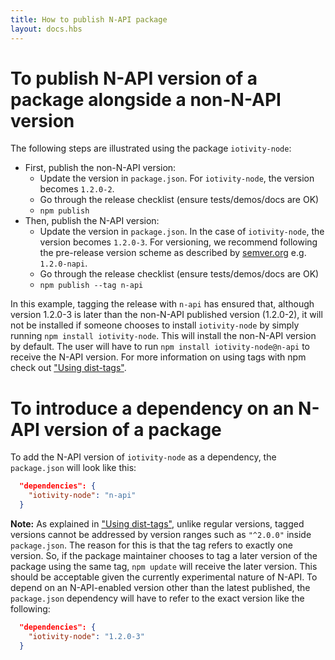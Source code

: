 ```yaml
---
title: How to publish N-API package
layout: docs.hbs
---
```


# To publish N-API version of a package alongside a non-N-API version

The following steps are illustrated using the package `iotivity-node`:
  - First, publish the non-N-API version:
    - Update the version in `package.json`. For `iotivity-node`, the version
    becomes `1.2.0-2`.
    - Go through the release checklist (ensure tests/demos/docs are OK)
    - `npm publish`
  - Then, publish the N-API version:
    - Update the version in `package.json`. In the case of `iotivity-node`,
    the version becomes `1.2.0-3`. For versioning, we recommend following
    the pre-release version scheme as described by
    [semver.org](http://semver.org/#spec-item-9) e.g. `1.2.0-napi`.
    - Go through the release checklist (ensure tests/demos/docs are OK)
    - `npm publish --tag n-api`

In this example, tagging the release with `n-api` has ensured that, although
version 1.2.0-3 is later than the non-N-API published version (1.2.0-2), it
will not be installed if someone chooses to install `iotivity-node` by simply
running `npm install iotivity-node`. This will install the non-N-API version
by default. The user will have to run `npm install iotivity-node@n-api` to
receive the N-API version. For more information on using tags with npm check
out ["Using dist-tags"][].

# To introduce a dependency on an N-API version of a package

To add the N-API version of `iotivity-node` as a dependency, the `package.json`
will look like this:

```json
  "dependencies": {
    "iotivity-node": "n-api"
  }
```

**Note:** As explained in
["Using dist-tags"][], unlike regular versions, tagged versions cannot be
addressed by version ranges such as `"^2.0.0"` inside `package.json`. The
reason for this is that the tag refers to exactly one version. So, if the
package maintainer chooses to tag a later version of the package using the
same tag, `npm update` will receive the later version. This should be acceptable
given the currently experimental nature of N-API. To depend on an N-API-enabled
version other than the latest published, the `package.json` dependency will
have to refer to the exact version like the following:

```json
  "dependencies": {
    "iotivity-node": "1.2.0-3"
  }
```

["Using dist-tags"]: https://docs.npmjs.com/getting-started/using-tags

